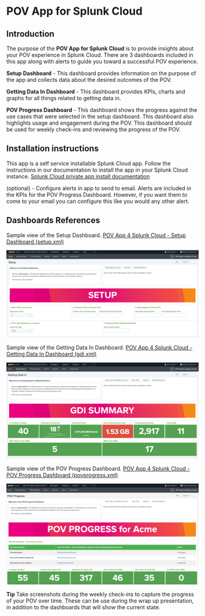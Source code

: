 # POV App for Splunk Cloud

## Introduction
The purpose of the **POV App for Splunk Cloud** is to provide insights about your POV experience in Splunk Cloud. There are 3 dashboards included in this app along with alerts to guide you toward a successful POV experience.

**Setup Dashboard** - This dashboard provides information on the purpose of the app and collects data about the desired outcomes of the POV.

**Getting Data In Dashboard** - This dashboard provides KPIs, charts and graphs for all things related to getting data in. 

**POV Progress Dashboard** - This dashboard shows the progress against the use cases that were selected in the setup dashboard. This dashboard also highlights usage and engagement during the POV. This dashboard should be used for weekly check-ins and reviewing the progress of the POV.



## Installation instructions

This app is a self service installable Splunk Cloud app. Follow the instructions in our documentation to install the app in your Splunk Cloud instance. [Splunk Cloud private app install documentation](https://docs.splunk.com/Documentation/SplunkCloud/latest/DevApp/Deployingtheapp#Upload_the_private_app_to_Splunk_Cloud)

(optional) - Configure alerts in app to send to email. Alerts are included in the KPIs for the POV Progress Dashboard. However, if you want them to come to your email you can configure this like you would any other alert.


## Dashboards References

Sample view of the Setup Dashboard. [POV App 4 Splunk Cloud - Setup Dashboard (setup.xml)](default/data/ui/views/setup.xml)

![pov_4_splunk_cloud](media/setup_screenshot.png)



Sample view of the Getting Data In Dashboard. [POV App 4 Splunk Cloud - Getting Data In Dashboard (gdi.xml)](default/data/ui/views/gdi.xml)

![pov_4_splunk_cloud](media/gdi_screenshot.png)


Sample view of the POV Progress Dashboard. [POV App 4 Splunk Cloud - POV Progress Dashboard (povprogress.xml)](default/data/ui/views/povprogress.xml)

![pov_4_splunk_cloud](media/pov_progress_screenshot.png)


**Tip** 
Take screenshots during the weekly check-ins to capture the progress of your POV over time. These can be use during the wrap up presentation, in addition to the dashboards that will show the current state.


